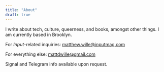 ```yaml
---
title: "About"
draft: true
---
```

I write about tech, culture, queerness, and books, amongst other things. I am currently based in Brooklyn.

For _Input_-related inquiries: matthew.wille@inputmag.com

For everything else: mattdwille@gmail.com

Signal and Telegram info available upon request.
